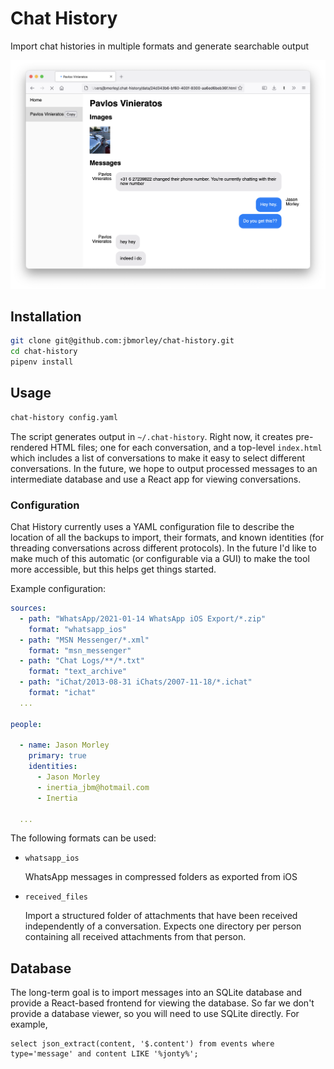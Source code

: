 # Chat History

Import chat histories in multiple formats and generate searchable output

![Screenshot of the Chat History HTML output in Firefox](screenshot.png)

## Installation

```bash
git clone git@github.com:jbmorley/chat-history.git
cd chat-history
pipenv install
```

## Usage

```bash
chat-history config.yaml
```

The script generates output in `~/.chat-history`. Right now, it creates pre-rendered HTML files; one for each conversation, and a top-level `index.html` which includes a list of conversations to make it easy to select different conversations. In the future, we hope to output processed messages to an intermediate database and use a React app for viewing conversations.

### Configuration

Chat History currently uses a YAML configuration file to describe the location of all the backups to import, their formats, and known identities (for threading conversations across different protocols). In the future I'd like to make much of this automatic (or configurable via a GUI) to make the tool more accessible, but this helps get things started.

Example configuration:

```yaml
sources:
  - path: "WhatsApp/2021-01-14 WhatsApp iOS Export/*.zip"
    format: "whatsapp_ios"
  - path: "MSN Messenger/*.xml"
    format: "msn_messenger"
  - path: "Chat Logs/**/*.txt"
    format: "text_archive"
  - path: "iChat/2013-08-31 iChats/2007-11-18/*.ichat"
    format: "ichat"
  ...

people:

  - name: Jason Morley
    primary: true
    identities:
      - Jason Morley
      - inertia_jbm@hotmail.com
      - Inertia

  ...
```

The following formats can be used:

- `whatsapp_ios`

  WhatsApp messages in compressed folders as exported from iOS

- `received_files`

  Import a structured folder of attachments that have been received independently of a conversation. Expects one directory per person containing all received attachments from that person.

## Database

The long-term goal is to import messages into an SQLite database and provide a React-based frontend for viewing the database. So far we don't provide a database viewer, so you will need to use SQLite directly. For example,

```sqlite
select json_extract(content, '$.content') from events where type='message' and content LIKE '%jonty%';
```

